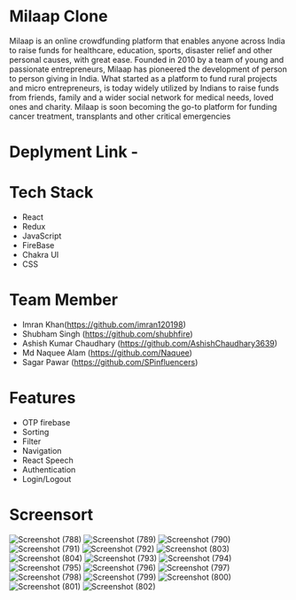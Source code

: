 # Milaap Clone

Milaap is an online crowdfunding platform that enables anyone across India to raise funds for healthcare, education, sports, disaster relief and other personal causes, with great ease. Founded in 2010 by a team of young and passionate entrepreneurs, Milaap has pioneered the development of person to person giving in India. What started as a platform to fund rural projects and micro entrepreneurs, is today widely utilized by Indians to raise funds from friends, family and a wider social network for medical needs, loved ones and charity. Milaap is soon becoming the go-to platform for funding cancer treatment, transplants and other critical emergencies

# Deplyment Link - 

# Tech Stack

* React
* Redux
* JavaScript
* FireBase
* Chakra UI
* CSS

# Team Member

* Imran Khan(https://github.com/imran120198)
* Shubham Singh (https://github.com/shubhfire)
* Ashish Kumar Chaudhary (https://github.com/AshishChaudhary3639)
* Md Naquee Alam (https://github.com/Naquee)
* Sagar Pawar (https://github.com/SPinfluencers)

# Features 

* OTP firebase
* Sorting
* Filter
* Navigation
* React Speech
* Authentication
* Login/Logout

# Screensort

![Screenshot (788)](https://user-images.githubusercontent.com/99397606/193451795-90098315-5af7-45b0-b054-8f89649c1135.png)
![Screenshot (789)](https://user-images.githubusercontent.com/99397606/193451812-371d6e76-2f3e-4cce-beb4-c7fc56791889.png)
![Screenshot (790)](https://user-images.githubusercontent.com/99397606/193451817-1d046ed1-694a-4080-8fde-51f9b27be14b.png)
![Screenshot (791)](https://user-images.githubusercontent.com/99397606/193451824-a6d662c7-7a39-4cc5-94a3-15713503c955.png)
![Screenshot (792)](https://user-images.githubusercontent.com/99397606/193451830-4ca2ea06-fc2b-4b2c-bc73-408a01024065.png)
![Screenshot (803)](https://user-images.githubusercontent.com/99397606/193451929-49dbf53a-bff5-4aa9-bc19-ebf5955224f0.png)
![Screenshot (804)](https://user-images.githubusercontent.com/99397606/193451932-7d901e1d-9a5f-45c8-9fcd-f5730aaca861.png)
![Screenshot (793)](https://user-images.githubusercontent.com/99397606/193451854-1d5db4ee-93cf-4e52-af40-fb46b617139d.png)
![Screenshot (794)](https://user-images.githubusercontent.com/99397606/193451858-e689c36c-8de8-4f66-a8ee-bdb7b6111900.png)
![Screenshot (795)](https://user-images.githubusercontent.com/99397606/193451867-4d802348-6363-4203-9b64-dfcccd63ed51.png)
![Screenshot (796)](https://user-images.githubusercontent.com/99397606/193451873-5e253d1e-e7de-4df5-a2cf-f49d77e8c5d5.png)
![Screenshot (797)](https://user-images.githubusercontent.com/99397606/193451879-7943f7d5-77a9-42a9-abaf-6a3ba078609a.png)
![Screenshot (798)](https://user-images.githubusercontent.com/99397606/193451883-eebeafc3-51b8-4088-bd7a-52086ccf8db5.png)
![Screenshot (799)](https://user-images.githubusercontent.com/99397606/193451887-2cb40cba-eae7-45a8-8e7b-49b8c1285567.png)
![Screenshot (800)](https://user-images.githubusercontent.com/99397606/193451890-15523de6-ece4-46db-8bd2-778a9111a6a6.png)
![Screenshot (801)](https://user-images.githubusercontent.com/99397606/193451996-225dfe61-2fd0-4e0a-8cb7-fd607c567119.png)
![Screenshot (802)](https://user-images.githubusercontent.com/99397606/193452001-d32925c5-ef54-431c-9b2f-b6d102e57651.png)
